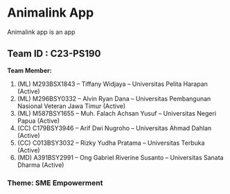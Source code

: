 # Animalink App

Animalink app is an app 

## Team ID : C23-PS190

**Team Member:**
1. (ML) M293BSX1843 – Tiffany Widjaya – Universitas Pelita Harapan (Active)
2. (ML) M296BSY0332 – Alvin Ryan Dana – Universitas Pembangunan Nasional Veteran Jawa Timur (Active)
3. (ML) M587BSY1655 – Muh. Falach Achsan Yusuf – Universitas Negeri Papua (Active)
4. (CC) C179BSY3946 – Arif Dwi Nugroho – Universitas Ahmad Dahlan (Active)
5. (CC) C013BSY3032 – Rizky Yudha Pratama – Universitas Terbuka (Active)
6. (MD) A391BSY2991 – Ong Gabriel Riverine Susanto – Universitas Sanata Dharma (Active)

### Theme: SME Empowerment
